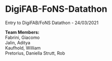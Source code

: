 # DigiFAB-FoNS-Datathon
Entry to DigiFAB/FoNS Datathon - 24/03/2021

**Team Members:**  
Fabrini, Giacomo  
Jalin, Aditya  
Kaufhold, William  
Pretorius, Daniella
Strutt, Rob  

